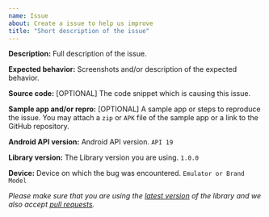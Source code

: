 ```yaml
---
name: Issue
about: Create a issue to help us improve
title: "Short description of the issue"
---
```


**Description:** Full description of the issue.

**Expected behavior:** Screenshots and/or description of the expected behavior.

**Source code:** [OPTIONAL] The code snippet which is causing this issue.

**Sample app and/or repro:** [OPTIONAL] A sample app or steps to reproduce the issue. You may attach a `zip` or `APK` file of the sample app or a link to the GitHub repository.

**Android API version:** Android API version. `API 19`

**Library version:** The Library version you are using. `1.0.0`

**Device:** Device on which the bug was encountered. `Emulator or Brand Model`

*Please make sure that you are using the [latest version](https://github.com/pranavpandey/dynamic-theme/releases) of the library and we also accept [pull requests](https://github.com/pranavpandey/dynamic-theme/pulls).*
